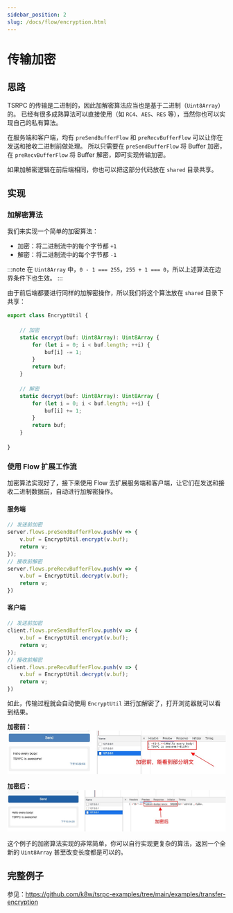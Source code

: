 ```yaml
---
sidebar_position: 2
slug: /docs/flow/encryption.html
---
```


# 传输加密

## 思路

TSRPC 的传输是二进制的，因此加解密算法应当也是基于二进制（`Uint8Array`）的。
已经有很多成熟算法可以直接使用（如 `RC4`、`AES`、`RES` 等），当然你也可以实现自己的私有算法。

在服务端和客户端，均有 `preSendBufferFlow` 和 `preRecvBufferFlow` 可以让你在发送和接收二进制前做处理。
所以只需要在 `preSendBufferFlow` 将 Buffer 加密，在 `preRecvBufferFlow` 将 Buffer 解密，即可实现传输加密。

如果加解密逻辑在前后端相同，你也可以把这部分代码放在 `shared` 目录共享。
## 实现

### 加解密算法

我们来实现一个简单的加密算法：
- 加密：将二进制流中的每个字节都 `+1`
- 解密：将二进制流中的每个字节都 `-1`

:::note
在 `Uint8Array` 中，`0 - 1 === 255`，`255 + 1 === 0`，所以上述算法在边界条件下也生效。
:::

由于前后端都要进行同样的加解密操作，所以我们将这个算法放在 `shared` 目录下共享：

```ts title="shared/models/EncryptUtil"
export class EncryptUtil {

    // 加密
    static encrypt(buf: Uint8Array): Uint8Array {
        for (let i = 0; i < buf.length; ++i) {
            buf[i] -= 1;
        }
        return buf;
    }

    // 解密
    static decrypt(buf: Uint8Array): Uint8Array {
        for (let i = 0; i < buf.length; ++i) {
            buf[i] += 1;
        }
        return buf;
    }

}
```

### 使用 Flow 扩展工作流

加密算法实现好了，接下来使用 Flow 去扩展服务端和客户端，让它们在发送和接收二进制数据前，自动进行加解密操作。

#### 服务端

```ts
// 发送前加密
server.flows.preSendBufferFlow.push(v => {
    v.buf = EncryptUtil.encrypt(v.buf);
    return v;
});
// 接收前解密
server.flows.preRecvBufferFlow.push(v => {
    v.buf = EncryptUtil.decrypt(v.buf);
    return v;
})
```

#### 客户端

```ts
// 发送前加密
client.flows.preSendBufferFlow.push(v => {
    v.buf = EncryptUtil.encrypt(v.buf);
    return v;
});
// 接收前解密
client.flows.preRecvBufferFlow.push(v => {
    v.buf = EncryptUtil.decrypt(v.buf);
    return v;
})
```

如此，传输过程就会自动使用 `EncryptUtil` 进行加解密了，打开浏览器就可以看到结果。

**加密前：**
![](assets/before-encrypt.png)

**加密后：**
![](assets/after-encrypt.png)

这个例子的加密算法实现的非常简单，你可以自行实现更复杂的算法，返回一个全新的 `Uint8Array` 甚至改变长度都是可以的。

## 完整例子

参见：https://github.com/k8w/tsrpc-examples/tree/main/examples/transfer-encryption